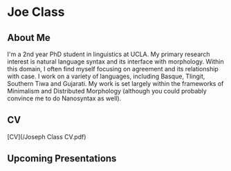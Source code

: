 # Joe Class
## About Me
I'm a 2nd year PhD student in linguistics at UCLA. My primary research interest is natural language syntax and its interface with morphology. Within this domain, I often find myself focusing on agreement and its relationship with case. I work on a variety of languages, including Basque, Tlingit, Southern Tiwa and Gujarati. My work is set largely within the frameworks of Minimalism and Distributed Morphology (although you could probably convince me to do Nanosyntax as well).
## CV
[CV](/Joseph Class CV.pdf)
## Upcoming Presentations
